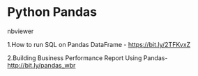 # Python Pandas
nbviewer

1.How to run SQL on Pandas DataFrame - https://bit.ly/2TFKvxZ

2.Building Business Performance Report Using Pandas-http://bit.ly/pandas_wbr
